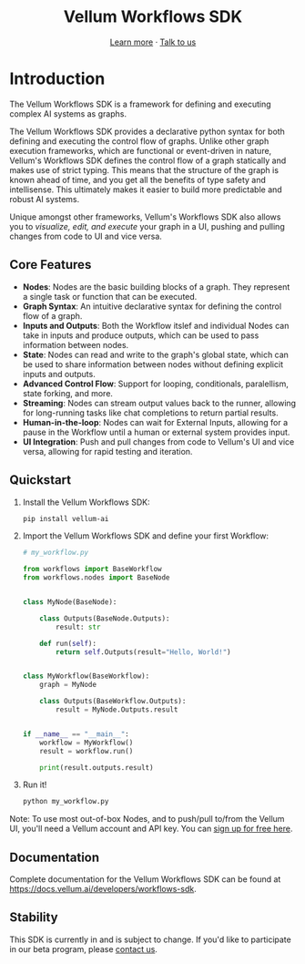 <p align="center">
  <h1 align="center">
  Vellum Workflows SDK
  </h1>
  <p align="center">
    <a href="https://docs.vellum.ai/developers/workflows-sdk">Learn more</a>
    ·
    <a href="https://www.vellum.ai/landing-pages/request-demo">Talk to us</a>
  </p>
</p>

# Introduction

The Vellum Workflows SDK is a framework for defining and executing complex AI systems as graphs.

The Vellum Workflows SDK provides a declarative python syntax for both defining and executing the control flow of graphs.
Unlike other graph execution frameworks, which are functional or event-driven in nature, Vellum's Workflows SDK defines the control flow of a graph
statically and makes use of strict typing. This means that the structure of the graph is known ahead of time, and you get all the benefits of type
safety and intellisense. This ultimately makes it easier to build more predictable and robust AI systems.

Unique amongst other frameworks, Vellum's Workflows SDK also allows you to _visualize, edit, and execute_ your graph in a UI, pushing and pulling changes from
code to UI and vice versa.


## Core Features
- **Nodes**: Nodes are the basic building blocks of a graph. They represent a single task or function that can be executed.
- **Graph Syntax**: An intuitive declarative syntax for defining the control flow of a graph.
- **Inputs and Outputs**: Both the Workflow itslef and individual Nodes can take in inputs and produce outputs, which can be used to pass information between nodes.
- **State**: Nodes can read and write to the graph's global state, which can be used to share information between nodes without defining explicit inputs and outputs.
- **Advanced Control Flow**: Support for looping, conditionals, paralellism, state forking, and more.
- **Streaming**: Nodes can stream output values back to the runner, allowing for long-running tasks like chat completions to return partial results.
- **Human-in-the-loop**: Nodes can wait for External Inputs, allowing for a pause in the Workflow until a human or external system provides input.
- **UI Integration**: Push and pull changes from code to Vellum's UI and vice versa, allowing for rapid testing and iteration.

## Quickstart

1. Install the Vellum Workflows SDK:

    ```bash
    pip install vellum-ai
    ```

2. Import the Vellum Workflows SDK and define your first Workflow:

    ```python
    # my_workflow.py

    from workflows import BaseWorkflow
    from workflows.nodes import BaseNode


    class MyNode(BaseNode):

        class Outputs(BaseNode.Outputs):
            result: str

        def run(self):
            return self.Outputs(result="Hello, World!")


    class MyWorkflow(BaseWorkflow):
        graph = MyNode

        class Outputs(BaseWorkflow.Outputs):
            result = MyNode.Outputs.result


    if __name__ == "__main__":
        workflow = MyWorkflow()
        result = workflow.run()

        print(result.outputs.result)

    ```
3. Run it!

    ```bash
    python my_workflow.py

Note: To use most out-of-box Nodes, and to push/pull to/from the Vellum UI, you'll need a Vellum account and API key.
You can [sign up for free here](https://app.vellum.ai/signup?f=wsdk&utm_source=github&utm_medium=repo_quickstart&utm_campaign=sdk).


## Documentation
Complete documentation for the Vellum Workflows SDK can be found at https://docs.vellum.ai/developers/workflows-sdk.


## Stability

This SDK is currently in <Availability type="beta" /> and is subject to change. If you'd like to participate in
our beta program, please [contact us](https://docs.vellum.ai/home/getting-started/support).
